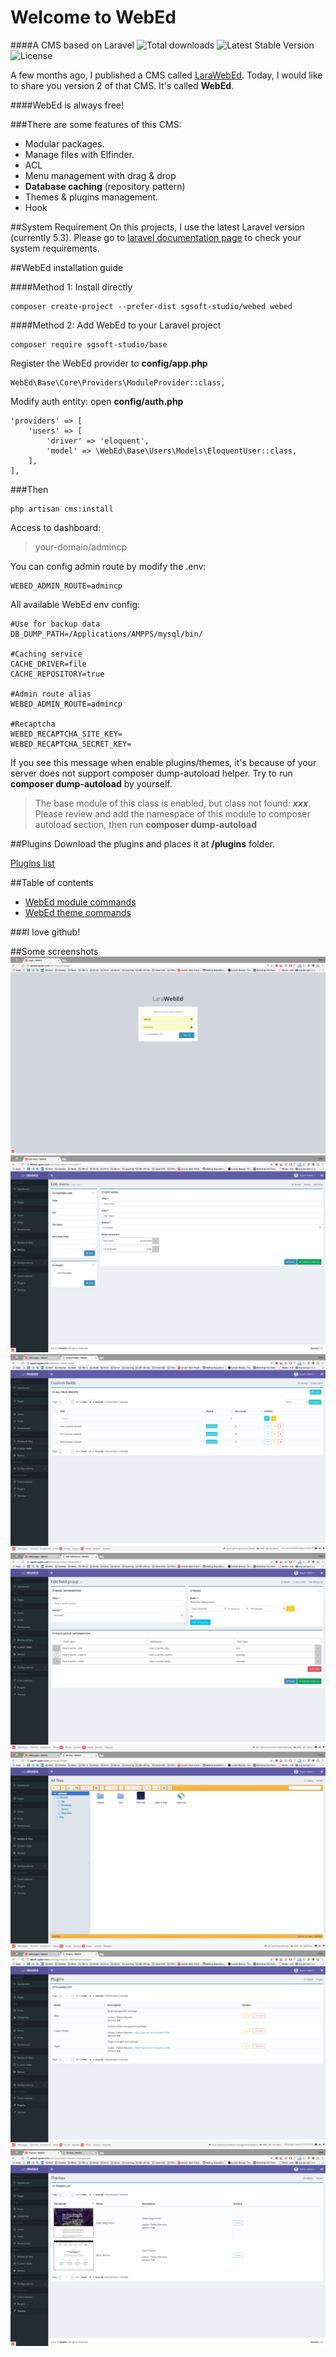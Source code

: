 # Welcome to WebEd
####A CMS based on Laravel
![Total downloads](https://poser.pugx.org/sgsoft-studio/webed/d/total.svg)
![Latest Stable Version](https://poser.pugx.org/sgsoft-studio/webed/v/stable.svg)
![License](https://poser.pugx.org/sgsoft-studio/webed/license.svg)

A few months ago, I published a CMS called [LaraWebEd](https://github.com/duyphan2502/LaraWebEd).
Today, I would like to share you version 2 of that CMS. It's called **WebEd**.

####WebEd is always free!

###There are some features of this CMS:
- Modular packages.
- Manage files with Elfinder.
- ACL
- Menu management with drag & drop
- **Database caching** (repository pattern)
- Themes & plugins management.
- Hook

##System Requirement
On this projects, I use the latest Laravel version (currently 5.3). 
Please go to [laravel documentation page](https://laravel.com/docs/5.3/installation) to check your system requirements.

##WebEd installation guide

####Method 1: Install directly
```
composer create-project --prefer-dist sgsoft-studio/webed webed
```

####Method 2: Add WebEd to your Laravel project
```
composer require sgsoft-studio/base
```
Register the WebEd provider to **config/app.php**
```
WebEd\Base\Core\Providers\ModuleProvider::class,
```
Modify auth entity: open **config/auth.php**
```
'providers' => [
    'users' => [
        'driver' => 'eloquent',
        'model' => \WebEd\Base\Users\Models\EloquentUser::class,
    ],
],
```

###Then
```
php artisan cms:install
```

Access to dashboard:
> your-domain/admincp

You can config admin route by modify the .env:
```
WEBED_ADMIN_ROUTE=admincp
```

All available WebEd env config:
```
#Use for backup data
DB_DUMP_PATH=/Applications/AMPPS/mysql/bin/

#Caching service
CACHE_DRIVER=file
CACHE_REPOSITORY=true

#Admin route alias
WEBED_ADMIN_ROUTE=admincp

#Recaptcha
WEBED_RECAPTCHA_SITE_KEY=
WEBED_RECAPTCHA_SECRET_KEY=
```

If you see this message when enable plugins/themes, it's because of your server does not support composer dump-autoload
helper. Try to run **composer dump-autoload** by yourself.


>The base module of this class is enabled, but class not found: ***xxx***. Please review and add the namespace of this module to composer autoload section, then run **composer dump-autoload**


##Plugins
Download the plugins and places it at **/plugins** folder.

[Plugins list](https://github.com/webed-plugins/readme)

##Table of contents
- [WebEd module commands](./documentation/console/module.md)
- [WebEd theme commands](./documentation/console/theme.md)

###I love github!

##Some screenshots
![Login](./documentation/images/1.png)
![Menu management](./documentation/images/2.png)
![Custom fields](./documentation/images/3.png)
![Custom fields](./documentation/images/4.png)
![Elfinder](./documentation/images/5.png)
![Plugins](./documentation/images/6.png)
![Themes](./documentation/images/7.png)

